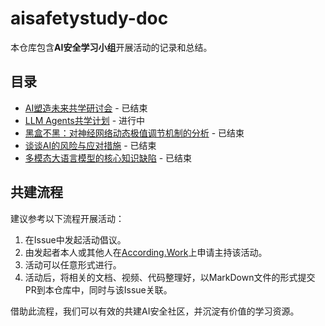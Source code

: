 # aisafetystudy-doc

本仓库包含**AI安全学习小组**开展活动的记录和总结。

## 目录
- [AI塑造未来共学研讨会](seminar-01.md) - 已结束
- [LLM Agents共学计划](course-01-llm-agents.md) - 进行中
- [黑盒不黑：对神经网络动态极值调节机制的分析](talk-01-black-box-is-not-black.md) - 已结束
- [谈谈AI的风险与应对措施](talk-02-introduction-to-ai-safety.md) - 已结束
- [多模态大语言模型的核心知识缺陷](talk-03-overcoming-core-knowledge-deficits-in-multi-modal-language-models.md) - 已结束

## 共建流程
建议参考以下流程开展活动：

1. 在Issue中发起活动倡议。
2. 由发起者本人或其他人在[According.Work](https://according.work/projects/681d7b36c8e2d5a20329b500?projectName=aisafetystudy-doc)上申请主持该活动。
3. 活动可以任意形式进行。
4. 活动后，将相关的文档、视频、代码整理好，以MarkDown文件的形式提交PR到本仓库中，同时与该Issue关联。

借助此流程，我们可以有效的共建AI安全社区，并沉淀有价值的学习资源。
